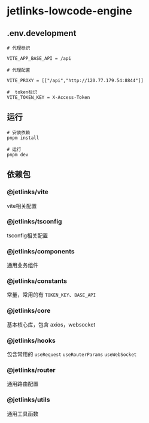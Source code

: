 # jetlinks-lowcode-engine

## .env.development

``` shell
# 代理标识

VITE_APP_BASE_API = /api

# 代理配置

VITE_PROXY = [["/api","http://120.77.179.54:8844"]]

#  token标识
VITE_TOKEN_KEY = X-Access-Token

```

## 运行

```shell
# 安装依赖
pnpm install

# 运行
pnpm dev
```

## 依赖包

### @jetlinks/vite

vite相关配置

### @jetlinks/tsconfig

tsconfig相关配置

### @jetlinks/components

通用业务组件

### @jetlinks/constants

常量，常用的有 `TOKEN_KEY`、`BASE_API`

### @jetlinks/core

基本核心库，包含 axios，websocket

### @jetlinks/hooks

包含常用的 `useRequest` `useRouterParams` `useWebSocket`

### @jetlinks/router

通用路由配置

### @jetlinks/utils

通用工具函数

